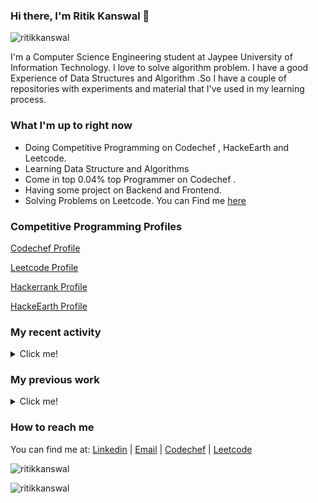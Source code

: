 ### Hi there, I'm Ritik Kanswal 👋

<p align="left"> <img src="https://komarev.com/ghpvc/?username=ritikkanswal" alt="ritikkanswal" /> </p>

I'm a Computer Science Engineering student at Jaypee University of Information Technology. I love to solve algorithm problem. I have a good Experience of Data Structures and Algorithm .So I have a couple of repositories with experiments and material that I've used in my learning process.

### What I'm up to right now

- Doing Competitive Programming on Codechef , HackeEarth and Leetcode.
- Learning Data Structure and Algorithms
- Come in top 0.04% top Programmer on Codechef .
- Having some project on Backend and Frontend.
- Solving Problems on Leetcode. You can Find me [here](https://leetcode.com/ritikkanswal/)

### Competitive Programming Profiles
[Codechef Profile](https://www.codechef.com/users/ritikkanswal)

[Leetcode Profile](https://leetcode.com/ritikkanswal/)

[Hackerrank Profile](https://www.hackerrank.com/ritikkanswal)

[HackeEarth Profile](https://www.hackerearth.com/@ritikkanswal)

### My recent activity

<details>
  <summary>Click me!</summary>

-🔭 Working on Backend Technology (Django,Django-rest) .

</details>

### My previous work

<details>
  <summary>Click me!</summary>

- Virtual Interned at JP Morgan Chase & Co. , Establising data and visualization .
- Created a Telegram bot which provides the Google meet Links of all Upcoming Classes and Labs.[this repository](https://github.com/ritikkanswal/alert_telegram_bot).
- Check My Portfolio [Click Here](https://ritikkanswal.github.io/My-Portfolio/)


</details>

### How to reach me

You can find me at: [Linkedin](https://www.linkedin.com/in/ritikkanswal/) | [Email](mailto:ritik.kanswal.5@gmail.com) | [Codechef](https://www.codechef.com/users/ritikkanswal) | [Leetcode](https://leetcode.com/ritikkanswal/)

<!--
**ritikkanswal/ritikkanswal** is a ✨ _special_ ✨ repository because its `README.md` (this file) appears on your GitHub profile.

Here are some ideas to get you started:

- 🔭 I’m currently working on ...
- 🌱 I’m currently learning ...
- 👯 I’m looking to collaborate on ...
- 🤔 I’m looking for help with ...
- 💬 Ask me about ...
- 📫 How to reach me: ...
- 😄 Pronouns: ...
- ⚡ Fun fact: ...
-->
</p><p align="left"> <img src="https://github-readme-stats.vercel.app/api/top-langs?username=ritikkanswal&show_icons=true&locale=en&layout=compact" alt="ritikkanswal" /> 
</p><p align="left"> <img src="https://github-readme-stats.vercel.app/api?username=ritikkanswal&show_icons=true" alt="ritikkanswal" /> </p>
</p>
